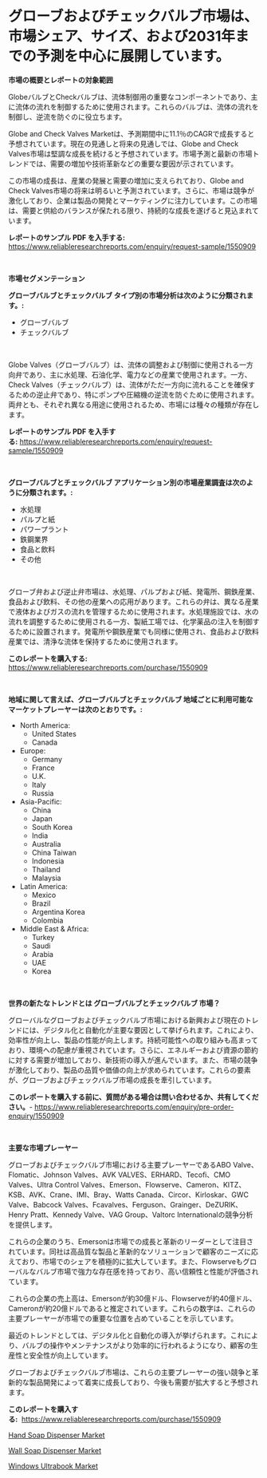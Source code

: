 <p><h1>グローブおよびチェックバルブ市場は、市場シェア、サイズ、および2031年までの予測を中心に展開しています。</h1></p><p><strong>市場の概要とレポートの対象範囲</strong></p>
<p><p>GlobeバルブとCheckバルブは、流体制御用の重要なコンポーネントであり、主に流体の流れを制御するために使用されます。これらのバルブは、流体の流れを制御し、逆流を防ぐのに役立ちます。</p><p>Globe and Check Valves Marketは、予測期間中に11.1％のCAGRで成長すると予想されています。現在の見通しと将来の見通しでは、Globe and Check Valves市場は堅調な成長を続けると予想されています。市場予測と最新の市場トレンドでは、需要の増加や技術革新などの重要な要因が示されています。</p><p>この市場の成長は、産業の発展と需要の増加に支えられており、Globe and Check Valves市場の将来は明るいと予測されています。さらに、市場は競争が激化しており、企業は製品の開発とマーケティングに注力しています。この市場は、需要と供給のバランスが保たれる限り、持続的な成長を遂げると見込まれています。</p></p>
<p><strong>レポートのサンプル PDF を入手する:</strong> <a href="https://www.reliableresearchreports.com/enquiry/request-sample/1550909">https://www.reliableresearchreports.com/enquiry/request-sample/1550909</a></p>
<p>&nbsp;</p>
<p><strong>市場セグメンテーション</strong></p>
<p><strong>グローブバルブとチェックバルブ タイプ別の市場分析は次のように分類されます。:</strong></p>
<p><ul><li>グローブバルブ</li><li>チェックバルブ</li></ul></p>
<p>&nbsp;</p>
<p><p>Globe Valves（グローブバルブ）は、流体の調整および制御に使用される一方向弁であり、主に水処理、石油化学、電力などの産業で使用されます。一方、Check Valves（チェックバルブ）は、流体がただ一方向に流れることを確保するための逆止弁であり、特にポンプや圧縮機の逆流を防ぐために使用されます。両弁とも、それぞれ異なる用途に使用されるため、市場には種々の種類が存在します。</p></p>
<p><strong>レポートのサンプル PDF を入手する:</strong>&nbsp;<a href="https://www.reliableresearchreports.com/enquiry/request-sample/1550909">https://www.reliableresearchreports.com/enquiry/request-sample/1550909</a></p>
<p>&nbsp;</p>
<p><strong> グローブバルブとチェックバルブ アプリケーション別の市場産業調査は次のように分類されます。:</strong></p>
<p><ul><li>水処理</li><li>パルプと紙</li><li>パワープラント</li><li>鉄鋼業界</li><li>食品と飲料</li><li>その他</li></ul></p>
<p>&nbsp;</p>
<p><p>グローブ弁および逆止弁市場は、水処理、パルプおよび紙、発電所、鋼鉄産業、食品および飲料、その他の産業への応用があります。これらの弁は、異なる産業で液体およびガスの流れを管理するために使用されます。水処理施設では、水の流れを調整するために使用される一方、製紙工場では、化学薬品の注入を制御するために設置されます。発電所や鋼鉄産業でも同様に使用され、食品および飲料産業では、清浄な流体を保持するために使用されます。</p></p>
<p><strong>このレポートを購入する:</strong>&nbsp; <a href="https://www.reliableresearchreports.com/purchase/1550909">https://www.reliableresearchreports.com/purchase/1550909</a></p>
<p>&nbsp;</p>
<p><strong>地域に関して言えば、グローブバルブとチェックバルブ 地域ごとに利用可能なマーケットプレーヤーは次のとおりです。:</strong></p>
<p><ul>
    <li>
        North America:
        <ul>
            <li>United States</li>
            <li>Canada</li>
        </ul>
    </li>
    <li>
        Europe:
        <ul>
            <li>Germany</li>
            <li>France</li>
            <li>U.K.</li>
            <li>Italy</li>
            <li>Russia</li>
        </ul>
    </li>
    <li>
        Asia-Pacific:
        <ul>
            <li>China</li>
            <li>Japan</li>
            <li>South Korea</li>
            <li>India</li>
            <li>Australia</li>
            <li>China Taiwan</li>
            <li>Indonesia</li>
            <li>Thailand</li>
            <li>Malaysia</li>
        </ul>
    </li>
    <li>
        Latin America:
        <ul>
            <li>Mexico</li>
            <li>Brazil</li>
            <li>Argentina Korea</li>
            <li>Colombia</li>
        </ul>
    </li>
    <li>
        Middle East & Africa:
        <ul>
            <li>Turkey</li>
            <li>Saudi</li>
            <li>Arabia</li>
            <li>UAE</li>
            <li>Korea</li>
        </ul>
    </li>
    </ul></p>
<p>&nbsp;</p>
<p><strong>世界の新たなトレンドとは グローブバルブとチェックバルブ 市場？</strong></p>
<p><p>グローバルなグローブおよびチェックバルブ市場における新興および現在のトレンドには、デジタル化と自動化が主要な要因として挙げられます。これにより、効率性が向上し、製品の性能が向上します。持続可能性への取り組みも高まっており、環境への配慮が重視されています。さらに、エネルギーおよび資源の節約に対する需要が増加しており、新技術の導入が進んでいます。また、市場の競争が激化しており、製品の品質や価値の向上が求められています。これらの要素が、グローブおよびチェックバルブ市場の成長を牽引しています。</p></p>
<p><strong>このレポートを購入する前に、質問がある場合は問い合わせるか、共有してください。</strong>- <a href="https://www.reliableresearchreports.com/enquiry/pre-order-enquiry/1550909">https://www.reliableresearchreports.com/enquiry/pre-order-enquiry/1550909</a></p>
<p>&nbsp;</p>
<p><strong>主要な市場プレーヤー</strong></p>
<p><p>グローブおよびチェックバルブ市場における主要プレーヤーであるABO Valve、Flomatic、Johnson Valves、AVK VALVES、ERHARD、Tecofi、CMO Valves、Ultra Control Valves、Emerson、Flowserve、Cameron、KITZ、KSB、AVK、Crane、IMI、Bray、Watts Canada、Circor、Kirloskar、GWC Valve、Babcock Valves、Fcavalves、Ferguson、Grainger、DeZURIK、Henry Pratt、Kennedy Valve、VAG Group、Valtorc Internationalの競争分析を提供します。</p><p>これらの企業のうち、Emersonは市場での成長と革新のリーダーとして注目されています。同社は高品質な製品と革新的なソリューションで顧客のニーズに応えており、市場でのシェアを積極的に拡大しています。また、Flowserveもグローバルなバルブ市場で強力な存在感を持っており、高い信頼性と性能が評価されています。</p><p>これらの企業の売上高は、Emersonが約30億ドル、Flowserveが約40億ドル、Cameronが約20億ドルであると推定されています。これらの数字は、これらの主要プレーヤーが市場での重要な位置を占めていることを示しています。</p><p>最近のトレンドとしては、デジタル化と自動化の導入が挙げられます。これにより、バルブの操作やメンテナンスがより効率的に行われるようになり、顧客の生産性と安全性が向上しています。</p><p>グローブおよびチェックバルブ市場は、これらの主要プレーヤーの強い競争と革新的な製品開発によって着実に成長しており、今後も需要が拡大すると予想されます。</p></p>
<p><strong>このレポートを購入する:</strong>&nbsp;&nbsp;<a href="https://www.reliableresearchreports.com/purchase/1550909">https://www.reliableresearchreports.com/purchase/1550909</a></p>
<p><p><a href="https://github.com/nathandecarvalho/Market-Research-Report-List-2/blob/main/hand-soap-dispenser-market.md">Hand Soap Dispenser Market</a></p><p><a href="https://github.com/kosella/Market-Research-Report-List-2/blob/main/wall-soap-dispenser-market.md">Wall Soap Dispenser Market</a></p><p><a href="https://github.com/kufem1/Market-Research-Report-List-1/blob/main/windows-ultrabook-market.md">Windows Ultrabook Market</a></p></p>